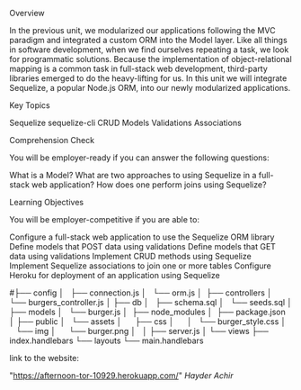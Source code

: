 Overview

In the previous unit, we modularized our applications following the MVC paradigm and integrated a custom ORM into the Model layer. Like all things in software development, when we find ourselves repeating a task, we look for programmatic solutions. Because the implementation of object-relational mapping is a common task in full-stack web development, third-party libraries emerged to do the heavy-lifting for us. In this unit we will integrate Sequelize, a popular Node.js ORM, into our newly modularized applications.


Key Topics


Sequelize
sequelize-cli
CRUD
Models
Validations
Associations



Comprehension Check

You will be employer-ready if you can answer the following questions:


What is a Model? 
What are two approaches to using Sequelize in a full-stack web application? 
How does one perform joins using Sequelize?



Learning Objectives

You will be employer-competitive if you are able to:


Configure a full-stack web application to use the Sequelize ORM library
Define models that POST data using validations
Define models that GET data using validations
Implement CRUD methods using Sequelize
Implement Sequelize associations to join one or more tables
Configure Heroku for deployment of an application using Sequelize

#├── config
│   ├── connection.js
│   └── orm.js
│ 
├── controllers
│   └── burgers_controller.js
│
├── db
│   ├── schema.sql
│   └── seeds.sql
│
├── models
│   └── burger.js
│ 
├── node_modules
│ 
├── package.json
│
├── public
│   └── assets
│       ├── css
│       │   └── burger_style.css
│       └── img
│           └── burger.png
│   
│
├── server.js
│
└── views
    ├── index.handlebars
    └── layouts
        └── main.handlebars

 link to the website: 

 "https://afternoon-tor-10929.herokuapp.com/"
 *Hayder Achir*
